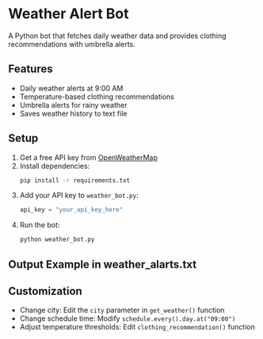 # Weather Alert Bot

A Python bot that fetches daily weather data and provides clothing recommendations with umbrella alerts.

## Features

- Daily weather alerts at 9:00 AM
- Temperature-based clothing recommendations
- Umbrella alerts for rainy weather
- Saves weather history to text file

## Setup

1. Get a free API key from [OpenWeatherMap](https://openweathermap.org/api)
2. Install dependencies:
   ```bash
   pip install -r requirements.txt
   ```
3. Add your API key to `weather_bot.py`:
   ```python
   api_key = "your_api_key_here"
   ```
4. Run the bot:
   ```bash
   python weather_bot.py
   ```

## Output Example in weather_alarts.txt

## Customization

- Change city: Edit the `city` parameter in `get_weather()` function
- Change schedule time: Modify `schedule.every().day.at("09:00")`
- Adjust temperature thresholds: Edit `clothing_recommendation()` function

